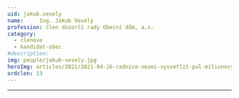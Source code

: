 ```yaml
---
uid: jakub.vesely
name:     Ing. Jakub Veselý
profession: člen dozorčí rady Obecní dům, a.s.
category:
  - clenove
  - kandidat-obec
#description: 
img: people/jakub-vesely.jpg
heroImg: articles/2021/2021-04-16-radnice-neumi-vysvetlit-pul-milionovy-pro-valentu.jpg
ordclen: 13
---
```



---
